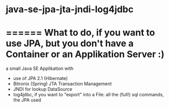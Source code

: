 # java-se-jpa-jta-jndi-log4jdbc

======
What to do, if you want to use JPA, but you don't have a Container or an Applikation Server :)
======

a small Java SE Applikation with 

* use of JPA 2.1 (Hibernate)
* Bitronix (Spring) JTA Transaction Management
* JNDI for lookup DataSource
* log4jdbc, if you want to "export" into a File: all the (full!) sql commands, the JPA used
